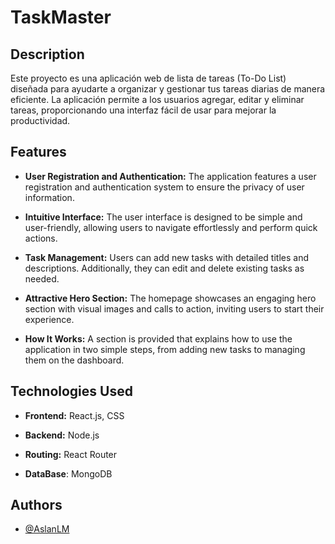 # TaskMaster

## Description

Este proyecto es una aplicación web de lista de tareas (To-Do List) diseñada para ayudarte a organizar y gestionar tus tareas diarias de manera eficiente. La aplicación permite a los usuarios agregar, editar y eliminar tareas, proporcionando una interfaz fácil de usar para mejorar la productividad.

## Features

- **User Registration and Authentication:** The application features a user registration and authentication system to ensure the privacy of user information.

- **Intuitive Interface:** The user interface is designed to be simple and user-friendly, allowing users to navigate effortlessly and perform quick actions.

- **Task Management:** Users can add new tasks with detailed titles and descriptions. Additionally, they can edit and delete existing tasks as needed.

- **Attractive Hero Section:** The homepage showcases an engaging hero section with visual images and calls to action, inviting users to start their experience.

- **How It Works:** A section is provided that explains how to use the application in two simple steps, from adding new tasks to managing them on the dashboard.

## Technologies Used

- **Frontend:** React.js, CSS

- **Backend:** Node.js

- **Routing:** React Router

- **DataBase**: MongoDB

## Authors

- [@AslanLM](https://github.com/AslanLM)

